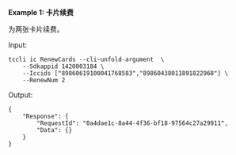 **Example 1: 卡片续费**

为两张卡片续费。

Input: 

```
tccli ic RenewCards --cli-unfold-argument  \
    --Sdkappid 1420003184 \
    --Iccids ["89860619100041768583","89860438011891822968"] \
    --RenewNum 2
```

Output: 
```
{
    "Response": {
        "RequestId": "0a4dae1c-8a44-4f36-bf18-97564c27a29911",
        "Data": {}
    }
}
```

